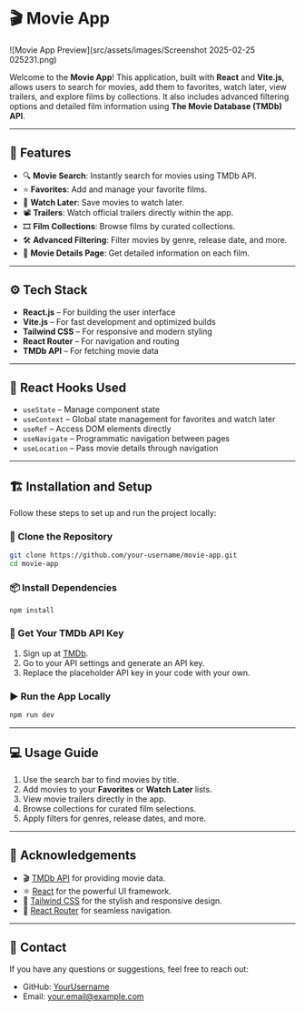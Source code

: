 
# 🎬 Movie App

![Movie App Preview](src/assets/images/Screenshot 2025-02-25 025231.png)

Welcome to the **Movie App**! This application, built with **React** and **Vite.js**, allows users to search for movies, add them to favorites, watch later, view trailers, and explore films by collections. It also includes advanced filtering options and detailed film information using **The Movie Database (TMDb) API**.

---

## 🚀 Features

- 🔍 **Movie Search**: Instantly search for movies using TMDb API.
- ⭐ **Favorites**: Add and manage your favorite films.
- 🎥 **Watch Later**: Save movies to watch later.
- 📽️ **Trailers**: Watch official trailers directly within the app.
- 🎞️ **Film Collections**: Browse films by curated collections.
- 🛠️ **Advanced Filtering**: Filter movies by genre, release date, and more.
- 🎯 **Movie Details Page**: Get detailed information on each film.

---

## ⚙️ Tech Stack

- **React.js** – For building the user interface
- **Vite.js** – For fast development and optimized builds
- **Tailwind CSS** – For responsive and modern styling
- **React Router** – For navigation and routing
- **TMDb API** – For fetching movie data

---

## 🔗 React Hooks Used

- `useState` – Manage component state  
- `useContext` – Global state management for favorites and watch later  
- `useRef` – Access DOM elements directly  
- `useNavigate` – Programmatic navigation between pages  
- `useLocation` – Pass movie details through navigation  

---

## 🏗️ Installation and Setup

Follow these steps to set up and run the project locally:

### 🔄 Clone the Repository

```bash
git clone https://github.com/your-username/movie-app.git
cd movie-app
```

### 📦 Install Dependencies

```bash
npm install
```

### 🔑 Get Your TMDb API Key

1. Sign up at [TMDb](https://www.themoviedb.org/).
2. Go to your API settings and generate an API key.
3. Replace the placeholder API key in your code with your own.

### ▶️ Run the App Locally

```bash
npm run dev
```

---

## 💻 Usage Guide

1. Use the search bar to find movies by title.
2. Add movies to your **Favorites** or **Watch Later** lists.
3. View movie trailers directly in the app.
4. Browse collections for curated film selections.
5. Apply filters for genres, release dates, and more.

---



## 🙌 Acknowledgements

- 🎬 [TMDb API](https://www.themoviedb.org/documentation/api) for providing movie data.
- ⚛️ [React](https://reactjs.org/) for the powerful UI framework.
- 🎨 [Tailwind CSS](https://tailwindcss.com/) for the stylish and responsive design.
- 🚦 [React Router](https://reactrouter.com/) for seamless navigation.

---

## 🔗 Contact

If you have any questions or suggestions, feel free to reach out:

- GitHub: [YourUsername](https://github.com/your-username)
- Email: your.email@example.com
